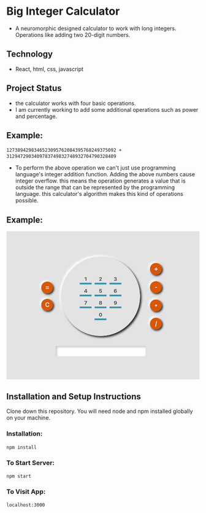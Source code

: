 
# Big Integer Calculator
* A neuromorphic designed calculator to work with long integers. Operations like adding two 20-digit numbers.

## Technology
* React, html, css, javascript

## Project Status
* the calculator works with four basic operations. 
* I am currently working to add some additional operations such as power and percentage.

## Example:

    1273894298346523095762084395768249375092 + 3129472903409783749832748932704790328409
    
* To perform the above operation we can't just use programming language's integer addition function. Adding the above numbers cause integer overflow. this means the operation generates a value that is outside the range that can be represented by the programming language. this calculator's algorithm makes this kind of operations possible.

## Example:
![screenshoot](/assets/screen.png)


## Installation and Setup Instructions
Clone down this repository. You will need node and npm installed globally on your machine.

### Installation:

    npm install

### To Start Server:

    npm start

### To Visit App:

    localhost:3000
